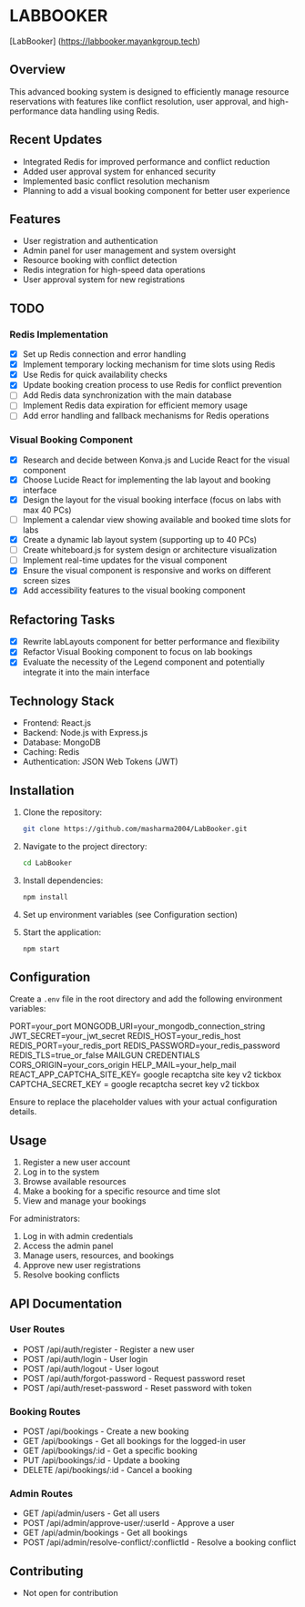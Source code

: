 # LABBOOKER

[LabBooker] (https://labbooker.mayankgroup.tech)

## Overview
This advanced booking system is designed to efficiently manage resource reservations with features like conflict resolution, user approval, and high-performance data handling using Redis.

## Recent Updates

- Integrated Redis for improved performance and conflict reduction
- Added user approval system for enhanced security
- Implemented basic conflict resolution mechanism
- Planning to add a visual booking component for better user experience

## Features

- User registration and authentication
- Admin panel for user management and system oversight
- Resource booking with conflict detection
- Redis integration for high-speed data operations
- User approval system for new registrations

## TODO

### Redis Implementation

- [x] Set up Redis connection and error handling
- [x] Implement temporary locking mechanism for time slots using Redis
- [x] Use Redis for quick availability checks
- [x] Update booking creation process to use Redis for conflict prevention
- [ ] Add Redis data synchronization with the main database
- [ ] Implement Redis data expiration for efficient memory usage
- [ ] Add error handling and fallback mechanisms for Redis operations

### Visual Booking Component

- [x] Research and decide between Konva.js and Lucide React for the visual component
- [x] Choose Lucide React for implementing the lab layout and booking interface
- [x] Design the layout for the visual booking interface (focus on labs with max 40 PCs)
- [ ] Implement a calendar view showing available and booked time slots for labs
- [x] Create a dynamic lab layout system (supporting up to 40 PCs)
- [ ] Create whiteboard.js for system design or architecture visualization
- [ ] Implement real-time updates for the visual component
- [x] Ensure the visual component is responsive and works on different screen sizes
- [x] Add accessibility features to the visual booking component

## Refactoring Tasks

- [x] Rewrite labLayouts component for better performance and flexibility
- [x] Refactor Visual Booking component to focus on lab bookings
- [x] Evaluate the necessity of the Legend component and potentially integrate it into the main interface

## Technology Stack

- Frontend: React.js
- Backend: Node.js with Express.js
- Database: MongoDB
- Caching: Redis
- Authentication: JSON Web Tokens (JWT)

## Installation

1. Clone the repository:

   ```bash
   git clone https://github.com/masharma2004/LabBooker.git
   ```

2. Navigate to the project directory:

   ```bash
   cd LabBooker
   ```

3. Install dependencies:

   ```bash
   npm install
   ```

4. Set up environment variables (see Configuration section)

5. Start the application:

   ```bash
   npm start
   ```

## Configuration

Create a `.env` file in the root directory and add the following environment variables:

PORT=your_port
MONGODB_URI=your_mongodb_connection_string
JWT_SECRET=your_jwt_secret
REDIS_HOST=your_redis_host
REDIS_PORT=your_redis_port
REDIS_PASSWORD=your_redis_password
REDIS_TLS=true_or_false
MAILGUN CREDENTIALS
CORS_ORIGIN=your_cors_origin
HELP_MAIL=your_help_mail
REACT_APP_CAPTCHA_SITE_KEY= google recaptcha site key v2 tickbox
CAPTCHA_SECRET_KEY = google recaptcha secret key v2 tickbox

Ensure to replace the placeholder values with your actual configuration details.

## Usage

1. Register a new user account
2. Log in to the system
3. Browse available resources
4. Make a booking for a specific resource and time slot
5. View and manage your bookings

For administrators:

1. Log in with admin credentials
2. Access the admin panel
3. Manage users, resources, and bookings
4. Approve new user registrations
5. Resolve booking conflicts

## API Documentation

### User Routes

- POST /api/auth/register - Register a new user
- POST /api/auth/login - User login
- POST /api/auth/logout - User logout
- POST /api/auth/forgot-password - Request password reset
- POST /api/auth/reset-password - Reset password with token

### Booking Routes

- POST /api/bookings - Create a new booking
- GET /api/bookings - Get all bookings for the logged-in user
- GET /api/bookings/:id - Get a specific booking
- PUT /api/bookings/:id - Update a booking
- DELETE /api/bookings/:id - Cancel a booking

### Admin Routes

- GET /api/admin/users - Get all users
- POST /api/admin/approve-user/:userId - Approve a user
- GET /api/admin/bookings - Get all bookings
- POST /api/admin/resolve-conflict/:conflictId - Resolve a booking conflict

## Contributing

- Not open for contribution
